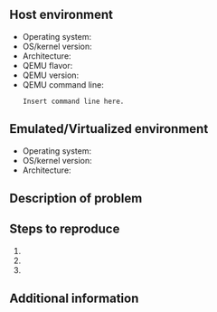 <!--
This is the upstream QEMU issue tracker.

Before submitting a bug, please attempt to reproduce your problem using
the latest development version of QEMU obtained from
https://gitlab.com/qemu-project/qemu/.

QEMU generally supports the last two releases advertised via
https://www.qemu.org/. Problems with distro-packaged versions of QEMU
older than this should be reported to the distribution instead.

See https://www.qemu.org/contribute/report-a-bug/ for guidance.
-->

## Host environment
 - Operating system: <!-- Windows 10, Fedora 34, etc. -->
 - OS/kernel version: <!-- For POSIX hosts, use `uname -a` -->
 - Architecture: <!-- x86, ARM, etc. -->
 - QEMU flavor: <!-- qemu-system-x86_64, qemu-aarch64, qemu-img, etc. -->
 - QEMU version: <!-- `qemu-system-x86_64 --version` -->
 - QEMU command line:
   <!--
   Provide the smallest (but complete) command line that reproduces the problem.
   Example:
       ./qemu-system-x86_64 -M q35 -m 4096 -enable-kvm -hda fedora32.qcow2
   -->
   ```
   Insert command line here.
   ```

## Emulated/Virtualized environment
 - Operating system: <!-- Windows 10 21H1, Fedora 34, etc. -->
 - OS/kernel version: <!-- For POSIX guests, use `uname -a` -->
 - Architecture: <!-- x86, ARM, s390x, etc. -->


## Description of problem


## Steps to reproduce
1.
2.
3.


## Additional information
<!-- Attach logs, stack traces, screenshots, etc. Compress the files if necessary.
<!-- See https://qemu-project.gitlab.io/qemu/devel/tracing.html on how to configure additional QEMU logging. -->


<!-- The line below ensures that proper tags are added to the issue. Please do not remove it. -- >
/label ~"kind::Bug"
